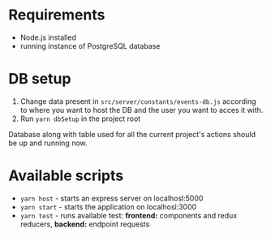 # Requirements
- Node.js installed
- running instance of PostgreSQL database

# DB setup
1. Change data present in `src/server/constants/events-db.js` according to where you want to host the DB and the user you want to acces it with.
2. Run `yarn dbSetup` in the project root

Database along with table used for all the current project's actions should be up and running now.

# Available scripts
- `yarn host` - starts an express server on localhosl:5000
- `yarn start` - starts the application on localhosl:3000
- `yarn test` - runs available test: **frontend:** components and redux reducers, **backend:** endpoint requests
